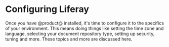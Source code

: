 # Configuring Liferay [](id=configuring-liferay)

Once you have @product@ installed, it's time to configure it to the specifics of
your environment. This means doing things like setting the time zone and
language, selecting your document repository type, setting up security, tuning
and more. These topics and more are discussed here. 
